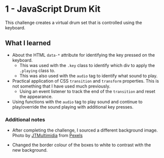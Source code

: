 # 1 - JavaScript Drum Kit

This challenge creates a virtual drum set that is controlled using the keyboard.

## What I learned

* About the HTML ``data-*`` attribute for identifying the key pressed on the keyboard.
  * This was used with the ``.key`` class to identify which div to apply the ``.playing`` class to.
  * This was also used with the ``audio`` tag to identify what sound to play.
* Practical application of CSS ``transition`` and ``transform`` properties. This is not something that I have used much previously.
  * Using an event listener to track the end of the ``transition`` and reset the appearance.
* Using functions with the ``audio`` tag to play sound and continue to play/override the sound playing with additional key presses.

### Additional notes

* After completing the challenge, I sourced a different background image. Photo by [JTMultimidia](https://www.pexels.com/@jtmultimidia-164235) from [Pexels](http://www.pexels.com)

* Changed the border colour of the boxes to white to contrast with the new background.